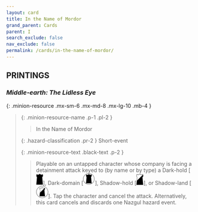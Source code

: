 ```yaml
---
layout: card
title: In the Name of Mordor
grand_parent: Cards
parent: I
search_exclude: false
nav_exclude: false
permalink: /cards/in-the-name-of-mordor/
---
```


## PRINTINGS


### _Middle-earth: The Lidless Eye_

{: .minion-resource .mx-sm-6 .mx-md-8 .mx-lg-10 .mb-4 }
> {: .minion-resource-name .p-1 .pl-2 }
> > <div class="hazard-mp"></div>
> > <div class="card-name">In the Name of Mordor</div>
>
> {: .hazard-classification .pr-2 }
> Short-event
>
> {: .minion-resource-text .black-text .p-2 }
> > Playable on an untapped character whose company is facing a detainment attack keyed to (by name or by type) a Dark-hold \[![](/assets/images/dark-hold.svg)], Dark-domain \[![](/assets/images/dark-domain.svg)], Shadow-hold \[![](/assets/images/shadow-hold.svg)], or Shadow-land \[![](/assets/images/shadow-land.svg)]. Tap the character and cancel the attack.  Alternatively, this card cancels and discards one Nazgul hazard event. 
> 
